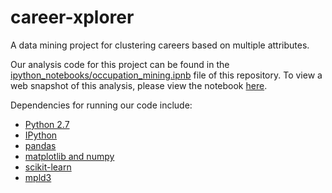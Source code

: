 career-xplorer
==============

A data mining project for clustering careers based on multiple attributes.

Our analysis code for this project can be found in the [ipython_notebooks/occupation_mining.ipnb](https://github.com/annaswigart/career-xplorer/blob/master/ipython_notebooks/occupation_mining.ipynb) file of this repository. To view a web snapshot of this analysis, please view the notebook [here](http://nbviewer.ipython.org/github/annaswigart/career-xplorer/blob/master/ipython_notebooks/occupation_mining.ipynb).

Dependencies for running our code include:
* [Python 2.7](https://www.python.org/downloads/)
* [IPython](http://ipython.org/install.html)
* [pandas](http://pandas.pydata.org/pandas-docs/stable/install.html)
* [matplotlib and numpy](http://matplotlib.org/users/installing.html)
* [scikit-learn](http://scikit-learn.org/stable/install.html)
* [mpld3](http://mpld3.github.io/install.html)
